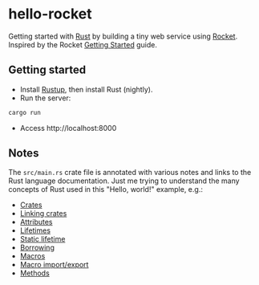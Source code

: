# hello-rocket

Getting started with [Rust](https://www.rust-lang.org/) by building a tiny web service using [Rocket](https://rocket.rs/). Inspired by the Rocket [Getting Started](https://rocket.rs/v0.4/guide/getting-started/) guide.

## Getting started

- Install [Rustup](https://rustup.rs/), then install Rust (nightly).
- Run the server:

```bash
cargo run
```

- Access http://localhost:8000

## Notes

The `src/main.rs` crate file is annotated with various notes and links to the Rust language documentation. Just me trying to understand the many concepts of Rust used in this "Hello, world!" example, e.g.:

- [Crates](https://doc.rust-lang.org/rust-by-example/crates.html)
- [Linking crates](https://doc.rust-lang.org/rust-by-example/crates/link.html)
- [Attributes](https://doc.rust-lang.org/reference/attributes.html)
- [Lifetimes](https://doc.rust-lang.org/rust-by-example/scope/lifetime.html)
- [Static lifetime](https://doc.rust-lang.org/rust-by-example/scope/lifetime/static_lifetime.html)
- [Borrowing](https://doc.rust-lang.org/rust-by-example/scope/borrow.html)
- [Macros](https://doc.rust-lang.org/1.7.0/book/macros.html)
- [Macro import/export](https://doc.rust-lang.org/1.7.0/book/macros.html#scoping-and-macro-importexport)
- [Methods](https://doc.rust-lang.org/1.7.0/book/method-syntax.html)
